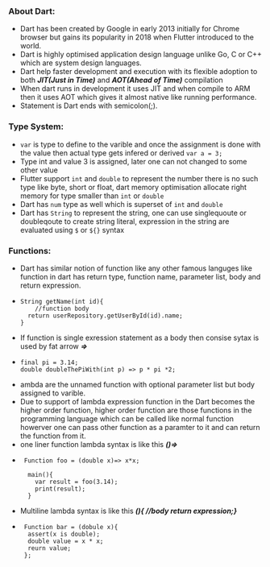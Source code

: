 ### About Dart:
- Dart has been created by Google in early 2013 initially for Chrome browser but gains its popularity in 2018 when Flutter introduced to the world.
- Dart is highly optimised application design language unlike Go, C or C++ which are system design languages.
- Dart help faster development and execution with its flexible adoption to both ***JIT(Just in Time)*** and ***AOT(Ahead of Time)*** compilation
- When dart runs in development it uses JIT and when compile to ARM then it uses AOT which gives it almost native like running performance.
- Statement is Dart ends with semicolon(;).


### Type System:
- ```var``` is type to define to the varible and once the assignment is done with the value then actual type gets infered or derived
  ```var a = 3;```
- Type int and value 3 is assigned, later one can not changed to some other value
- Flutter support ```int``` and ```double``` to represent the number there is no such type like byte, short or float, dart memory optimisation allocate right memory for type smaller than ```int``` or ```double```
- Dart has ```num``` type as well which is superset of ```int``` and ```double```
- Dart has ```String``` to represent the string, one can use singlequoute or doubleqoute to create string literal, expression in the string are evaluated using ```$``` or ```${}``` syntax

### Functions:
- Dart has similar notion of function like any other famous languges like function in dart has return type, function name, parameter list, body and return expression.
-   ```
    String getName(int id){
        //function body
      return userRepository.getUserById(id).name;
    }
    ```
- If function is single exression statement as a body then consise sytax is used by fat arrow ***=>***
- ```
  final pi = 3.14;
  double doubleThePiWith(int p) => p * pi *2;
  ```
- ambda are the unnamed function with optional parameter list but body assigned to varible.
- Due to support of lambda expression function in the Dart becomes the higher order function, higher order function are those functions in the programming language which can be called like normal function howerver one can pass other function as a paramter to it and can return the function from it.
-  one liner function lambda syntax is like this ***(<parameters>)=><Expression>***
-  ```
    Function foo = (double x)=> x*x;
   
     main(){
       var result = foo(3.14);
       print(result);
     }
   ```
- Multiline lambda syntax is like this ***(<parameters>){ //body   return expression;}***
- ```
   Function bar = (dobule x){
    assert(x is double);
    double value = x * x;
    reurn value;
   };
  ```
